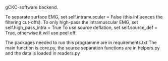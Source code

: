 gCKC-software backend.

To separate surface EMG, set self.intramuscular = False (this influences the filtering cut-offs). To only high-pass the 
intramuscular EMG, set self.high_pass_intra = True
To use source deflation, set self.source_def = True, otherwise it will use peel off.

The packages needed to run this programme are in requirements.txt
The main function is core.py, the source separation functions are in helpers.py and the data is loaded in readers.py
